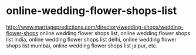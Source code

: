 # online-wedding-flower-shops-list
http://www.marriagepredictions.com/directory/wedding-shops/wedding-flower-shops online wedding flower shops list, online wedding flower shops list india, online wedding flower shops list delhi, online wedding flower shops list mumbai, online wedding flower shops list jaipur, etc.
